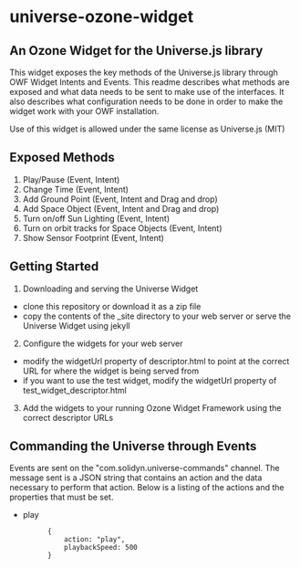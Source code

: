 universe-ozone-widget
=====================

An Ozone Widget for the Universe.js library
-------------------------------------------

This widget exposes the key methods of the Universe.js library through OWF Widget Intents and Events.  This readme describes what methods are exposed and what data needs to be sent to make use of the interfaces.  It also describes what configuration needs to be done in order to make the widget work with your OWF installation.

Use of this widget is allowed under the same license as Universe.js (MIT)

Exposed Methods
---------------
1. Play/Pause (Event, Intent)
2. Change Time (Event, Intent)
3. Add Ground Point (Event, Intent and Drag and drop)
4. Add Space Object (Event, Intent and Drag and drop)
5. Turn on/off Sun Lighting (Event, Intent)
6. Turn on orbit tracks for Space Objects (Event, Intent)
7. Show Sensor Footprint (Event, Intent)

Getting Started
---------------

1. Downloading and serving the Universe Widget
* clone this repository or download it as a zip file
* copy the contents of the _site directory to your web server or serve the Universe Widget using jekyll
2. Configure the widgets for your web server
* modify the widgetUrl property of descriptor.html to point at the correct URL for where the widget is being served from
* if you want to use the test widget, modify the widgetUrl property of test_widget_descriptor.html
3. Add the widgets to your running Ozone Widget Framework using the correct descriptor URLs

Commanding the Universe through Events
--------------------------------------
Events are sent on the "com.solidyn.universe-commands" channel.  The message sent is a JSON string that contains an action and the data necessary to perform that action.  Below is a listing of the actions and the properties that must be set.

* play

            {
                action: "play",
                playbackSpeed: 500
            }